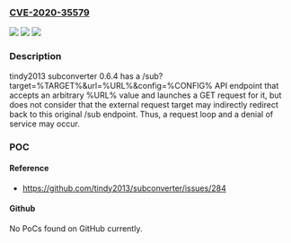 ### [CVE-2020-35579](https://cve.mitre.org/cgi-bin/cvename.cgi?name=CVE-2020-35579)
![](https://img.shields.io/static/v1?label=Product&message=n%2Fa&color=blue)
![](https://img.shields.io/static/v1?label=Version&message=n%2Fa&color=blue)
![](https://img.shields.io/static/v1?label=Vulnerability&message=n%2Fa&color=brighgreen)

### Description

tindy2013 subconverter 0.6.4 has a /sub?target=%TARGET%&url=%URL%&config=%CONFIG% API endpoint that accepts an arbitrary %URL% value and launches a GET request for it, but does not consider that the external request target may indirectly redirect back to this original /sub endpoint. Thus, a request loop and a denial of service may occur.

### POC

#### Reference
- https://github.com/tindy2013/subconverter/issues/284

#### Github
No PoCs found on GitHub currently.

